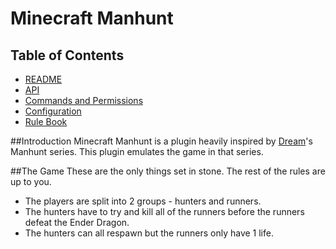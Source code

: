 # Minecraft Manhunt
## Table of Contents
* [README](https://github.com/Radialbog9/MinecraftManhunt/blob/master/README.md)
* [API](https://radialbog9.github.io/MinecraftManhunt/api)
* [Commands and Permissions](https://radialbog9.github.io/MinecraftManhunt/commands)
* [Configuration](https://radialbog9.github.io/MinecraftManhunt/config)
* [Rule Book](https://radialbog9.github.io/MinecraftManhunt/rulebook)

##Introduction
Minecraft Manhunt is a plugin heavily inspired by [Dream](https://www.youtube.com/c/dream)'s Manhunt series.
This plugin emulates the game in that series.

##The Game
These are the only things set in stone. The rest of the rules are up to you.
* The players are split into 2 groups - hunters and runners.
* The hunters have to try and kill all of the runners before the runners defeat the Ender Dragon.
* The hunters can all respawn but the runners only have 1 life.
